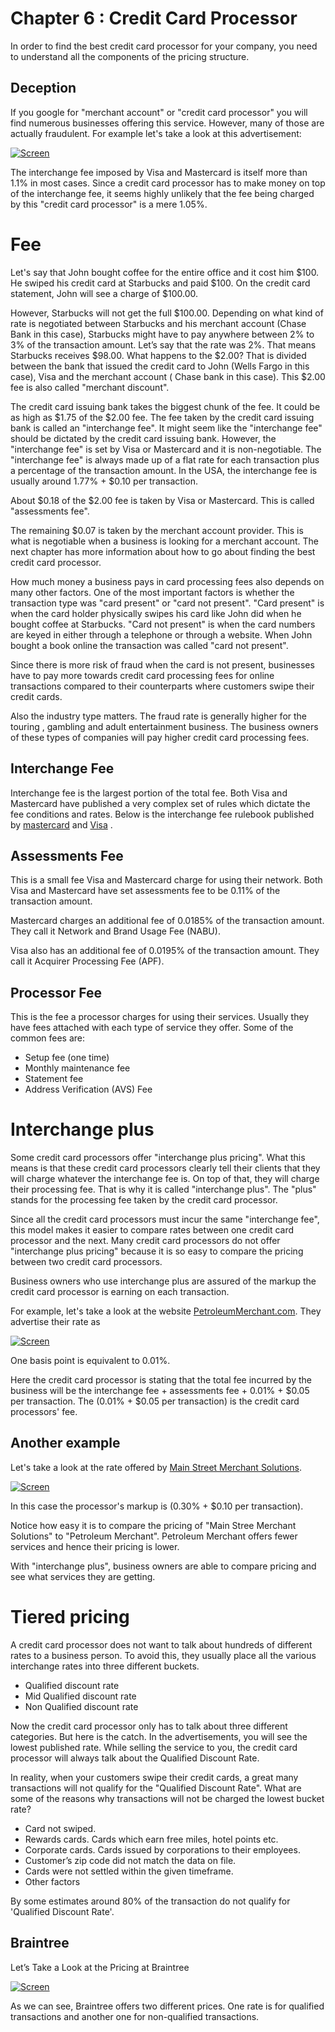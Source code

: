 # Chapter 6 : Credit Card Processor

In order to find the best credit card processor for your company, you need to understand all the components of the pricing structure.

## Deception

If you google for "merchant account" or "credit card processor" you will find numerous businesses offering this service. However, many of those are actually fraudulent. For example let's take a look at this advertisement:

[![Screen](http://bigbinaryebooks-hccpw.herokuapp.com/assets/credit-card-processor.jpg)](http://bigbinaryebooks-hccpw.herokuapp.com/assets/credit-card-processor.jpg)

The interchange fee imposed by Visa and Mastercard is itself more than 1.1% in most cases.  Since a credit card processor has to make money on top of the interchange fee, it seems highly unlikely that the fee being charged by this "credit card processor" is a mere 1.05%.

# Fee

Let's say that John bought coffee for the entire office and it cost him $100. He swiped his credit card at Starbucks and paid $100. On the credit card statement, John will see a charge of $100.00.

However, Starbucks will not get the full $100.00. Depending on what kind of rate is negotiated between Starbucks and his merchant account (Chase Bank in this case), Starbucks might have to pay anywhere between 2% to 3% of the transaction amount. Let’s say that the rate was 2%. That means Starbucks receives $98.00. What happens to the $2.00? That is divided between the bank that issued the credit card to John (Wells Fargo in this case), Visa and the merchant account ( Chase bank in this case). This $2.00 fee is also called "merchant discount".

The credit card issuing bank takes the biggest chunk of the fee. It could be as high as $1.75 of the $2.00 fee.  The fee taken by the credit card issuing bank is called an "interchange fee".  It might seem like the "interchange fee" should be dictated by the credit card issuing bank. However, the "interchange fee" is set by Visa or Mastercard and it is non-negotiable. The "interchange fee" is always made up of a flat rate for each transaction plus a percentage of the transaction amount. In the USA, the interchange fee is usually around 1.77% + $0.10 per transaction.

About $0.18 of the $2.00 fee is taken by Visa or Mastercard. This is called "assessments fee".

The remaining $0.07 is taken by the merchant account provider. This is what is negotiable when a business is looking for a merchant account. The next chapter has more information about how to go about finding the best credit card processor.

How much money a business pays in card processing fees also depends on many other factors. One of the most important factors is whether the transaction type was "card present" or "card not present". "Card present" is when the card holder physically swipes his card like John did when he bought coffee at Starbucks. "Card not present" is when the card numbers are keyed in either through a telephone or through a website. When John bought a book online the transaction was called "card not present".

Since there is more risk of fraud when the card is not present, businesses have to pay more towards credit card processing fees for online transactions compared to their counterparts where customers swipe their credit cards.

Also the industry type matters. The fraud rate is generally higher for the touring , gambling and adult entertainment business. The business owners of these types of companies will pay higher credit card processing fees.


## Interchange Fee

Interchange fee is the largest portion of the total fee. Both Visa and Mastercard have published a very complex set of rules which dictate the fee conditions and rates.  Below is the interchange fee rulebook published by [mastercard](http://bigbinary.com/pdfs/MasterCard_Interchange_Rates_and_Criteria.pdf) and [Visa](http://bigbinary.com/pdfs/april-2011-visa-usa-interchange-rate-sheet.pdf) .


## Assessments Fee

This is a small fee Visa and Mastercard charge for using their network. Both Visa and Mastercard have set assessments fee to be 0.11% of the transaction amount.

Mastercard charges an additional fee of 0.0185% of the transaction amount. They call it Network and Brand Usage Fee (NABU).

Visa also has an additional fee of 0.0195% of the transaction amount. They call it Acquirer Processing Fee (APF).

## Processor Fee

This is the fee a processor charges for using their services. Usually they have fees attached with each type of service they offer.
Some of the common fees are:

* Setup fee (one time)
* Monthly maintenance fee
* Statement fee
* Address Verification (AVS) Fee

# Interchange plus

Some credit card processors offer "interchange plus pricing". What this means is that these credit card processors clearly tell their clients that they will charge whatever the interchange fee is. On top of that, they will charge their processing fee. That is why it is called "interchange plus". The "plus" stands for the processing fee taken by the credit card processor.

Since all the credit card processors must incur the same "interchange fee", this model makes it easier to compare rates between one credit card processor and the next.  Many credit card processors do not offer "interchange plus pricing" because it is so easy to compare the pricing between two credit card processors.

Business owners who use interchange plus are assured of the markup the credit card processor is earning on each transaction.

For example, let's take a look at the website [PetroleumMerchant.com](http://www.petroleummerchant.com/intercharge_plus.html). They advertise their rate as

[![Screen](http://bigbinaryebooks-hccpw.herokuapp.com/assets/interchange-plus-1.jpg)](http://bigbinaryebooks-hccpw.herokuapp.com/assets/interchange-plus-1.jpg)

One basis point is equivalent to 0.01%.

Here the credit card processor is stating that the total fee incurred by the business will be the interchange fee + assessments fee + 0.01% + $0.05 per transaction. The (0.01% + $0.05 per transaction) is the credit card processors' fee.

## Another example

Let's take a look at the rate offered by [Main Street Merchant Solutions](http://www.mainstreetmerchantsolutions.com/interchange_plus_merchant_accounts).

[![Screen](http://bigbinaryebooks-hccpw.herokuapp.com/assets/interchange-plus-2.jpg)](http://bigbinaryebooks-hccpw.herokuapp.com/assets/interchange-plus-2.jpg)

In this case the processor's markup is (0.30% + $0.10 per transaction).

Notice how easy it is to compare the pricing of "Main Stree Merchant Solutions" to "Petroleum Merchant". Petroleum Merchant offers fewer services and hence their pricing is lower.

With "interchange plus", business owners are able to compare pricing and see what services they are getting.

# Tiered pricing

A credit card processor does not want to talk about hundreds of different rates to a business person. To avoid this, they usually place all the various interchange rates into three different buckets.

* Qualified discount rate
* Mid Qualified discount rate
* Non Qualified discount rate

Now the credit card processor only has to talk about three different categories. But here is the catch. In the advertisements, you will see the lowest published rate. While selling the service to you, the credit card processor will always talk about the Qualified Discount Rate.

In reality, when your customers swipe their credit cards, a great many transactions will not qualify for the "Qualified Discount Rate". What are some of the reasons why transactions will not be charged the lowest bucket rate?

* Card not swiped.
* Rewards cards. Cards which earn free miles, hotel points etc.
* Corporate cards. Cards issued by corporations to their employees.
* Customer’s zip code did not match the data on file.
* Cards were not settled within the given timeframe.
* Other factors

By some estimates around 80% of the transaction do not qualify for 'Qualified Discount Rate'.

## Braintree

Let’s Take a Look at the Pricing at Braintree

[![Screen](http://bigbinaryebooks-hccpw.herokuapp.com/assets/braintree.jpg)](http://bigbinaryebooks-hccpw.herokuapp.com/assets/braintree.jpg)

As we can see, Braintree offers two different prices. One rate is for qualified transactions and another one for non-qualified transactions.
